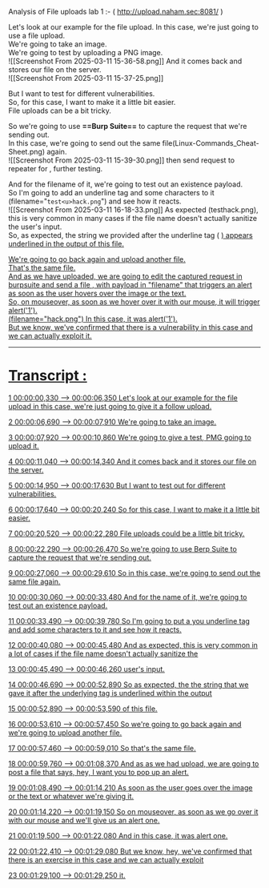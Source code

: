Analysis of File uploads lab 1 :-  ( http://upload.naham.sec:8081/ )

Let's look at our example for the file upload. In this case, we're just going to use a file upload.  
We're going to take an image.  
We're going to test by uploading a PNG image.  
![[Screenshot From 2025-03-11 15-36-58.png]]
And it comes back and stores our file on the server.  
![[Screenshot From 2025-03-11 15-37-25.png]]

But I want to test for different vulnerabilities.  
So, for this case, I want to make it a little bit easier.  
File uploads can be a bit tricky.  

So we're going to use **==Burp Suite==** to capture the request that we're sending out.  
In this case, we're going to send out the same file(Linux-Commands_Cheat-Sheet.png) again.  
![[Screenshot From 2025-03-11 15-39-30.png]]
then send request to repeater for , further testing.


And for the filename of it, we're going to test out an existence payload.  
So I'm going to add an underline tag and some characters to it (filename="`test<u>hack.png`") and see how it reacts.  
![[Screenshot From 2025-03-11 16-18-33.png]]
As expected (testhack.png), this is very common in many cases if the file name doesn't actually sanitize the user's input.  
So, as expected, the string we provided after the underline tag ( <u> ) appears underlined in the output of this file.  


We're going to go back again and upload another file.  
That's the same file.  
And as we have uploaded, we are going to edit the captured request in burpsuite and send a  file , with payload in "filename" that triggers an alert as soon as the user hovers over the image or the text.  
So, on mouseover, as soon as we hover over it with our mouse, it will trigger alert('1').  
(filename="<u onmouseover=alert(1)>hack.png") 
In this case, it was alert('1').  
But we know, we've confirmed that there is a vulnerability in this case and we can actually exploit it.





---


# Transcript :

1
00:00:00,330 --> 00:00:06,350
Let's look at our example for the file upload in this case, we're just going to give it a follow upload.

2
00:00:06,690 --> 00:00:07,910
We're going to take an image.

3
00:00:07,920 --> 00:00:10,860
We're going to give a test, PMG going to upload it.

4
00:00:11,040 --> 00:00:14,340
And it comes back and it stores our file on the server.

5
00:00:14,950 --> 00:00:17,630
But I want to test out for different vulnerabilities.

6
00:00:17,640 --> 00:00:20,240
So for this case, I want to make it a little bit easier.

7
00:00:20,520 --> 00:00:22,280
File uploads could be a little bit tricky.

8
00:00:22,290 --> 00:00:26,470
So we're going to use Berp Suite to capture the request that we're sending out.

9
00:00:27,060 --> 00:00:29,610
So in this case, we're going to send out the same file again.

10
00:00:30,060 --> 00:00:33,480
And for the name of it, we're going to test out an existence payload.

11
00:00:33,490 --> 00:00:39,780
So I'm going to put a you underline tag and add some characters to it and see how it reacts.

12
00:00:40,080 --> 00:00:45,480
And as expected, this is very common in a lot of cases if the file name doesn't actually sanitize the

13
00:00:45,490 --> 00:00:46,260
user's input.

14
00:00:46,690 --> 00:00:52,890
So as expected, the the string that we gave it after the underlying tag is underlined within the output

15
00:00:52,890 --> 00:00:53,590
of this file.

16
00:00:53,610 --> 00:00:57,450
So we're going to go back again and we're going to upload another file.

17
00:00:57,460 --> 00:00:59,010
So that's the same file.

18
00:00:59,760 --> 00:01:08,370
And as as we had upload, we are going to post a file that says, hey, I want you to pop up an alert.

19
00:01:08,490 --> 00:01:14,210
As soon as the user goes over the image or the text or whatever we're giving it.

20
00:01:14,220 --> 00:01:19,150
So on mouseover, as soon as we go over it with our mouse and we'll give us an alert one.

21
00:01:19,500 --> 00:01:22,080
And in this case, it was alert one.

22
00:01:22,410 --> 00:01:29,080
But we know, hey, we've confirmed that there is an exercise in this case and we can actually exploit

23
00:01:29,100 --> 00:01:29,250
it.
